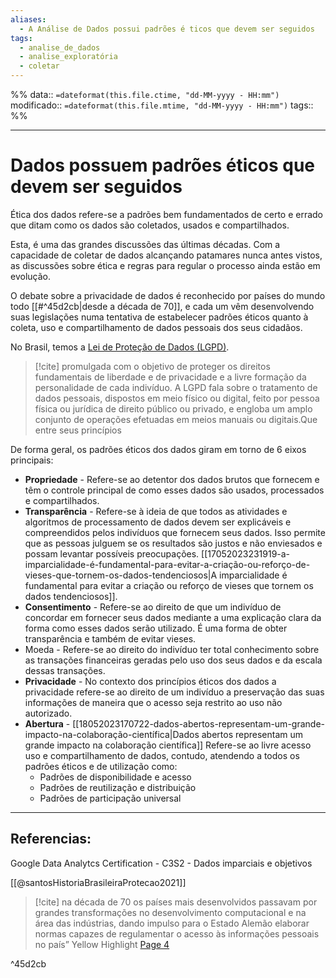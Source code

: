 ```yaml
---
aliases:
  - A Análise de Dados possui padrões é ticos que devem ser seguidos
tags:
  - analise_de_dados
  - analise_exploratória
  - coletar
---
```

%%
data:: `=dateformat(this.file.ctime, "dd-MM-yyyy - HH:mm")`
modificado:: `=dateformat(this.file.mtime, "dd-MM-yyyy - HH:mm")`
tags::
%%

---
# Dados possuem padrões éticos que devem ser seguidos


Ética dos dados refere-se a padrões bem fundamentados de certo e errado que ditam como os dados são coletados, usados e compartilhados. 

Esta, é uma das grandes discussões das últimas décadas. Com a capacidade de coletar de dados alcançando patamares nunca antes vistos, as discussões sobre ética e regras para regular o processo ainda estão em evolução.

O debate sobre a privacidade de dados é reconhecido por países do mundo todo [[#^45d2cb|desde a década de 70]],  e cada um vêm desenvolvendo suas legislações numa tentativa de estabelecer padrões éticos quanto à coleta, uso e compartilhamento de dados pessoais dos seus cidadãos.  
 
No Brasil, temos a [Lei de Proteção de Dados (LGPD)](https://www.gov.br/esporte/pt-br/acesso-a-informacao/lgpd). 

>[!cite] promulgada com o objetivo de proteger os direitos fundamentais de liberdade e de privacidade e a livre formação da personalidade de cada indivíduo. A LGPD fala sobre o tratamento de dados pessoais, dispostos em meio físico ou digital, feito por pessoa física ou jurídica de direito público ou privado, e engloba um amplo conjunto de operações efetuadas em meios manuais ou digitais.Que entre seus princípios 

De forma geral, os padrões éticos dos dados giram em torno de 6 eixos principais:

- **Propriedade** - Refere-se ao detentor dos dados brutos que fornecem e têm o controle principal de como esses dados são usados, processados e compartilhados.
- **Transparência** - Refere-se à ideia de que todos as atividades e algoritmos de processamento de dados devem ser explicáveis e compreendidos pelos indivíduos que fornecem seus dados. Isso permite que as pessoas julguem se os resultados são justos e não enviesados e possam levantar possíveis preocupações. [[17052023231919-a-imparcialidade-é-fundamental-para-evitar-a-criação-ou-reforço-de-vieses-que-tornem-os-dados-tendenciosos|A imparcialidade é fundamental para evitar a criação ou reforço de vieses que tornem os dados tendenciosos]].
- **Consentimento** - Refere-se ao direito de que um indivíduo de 
  concordar em fornecer seus dados mediante a uma explicação clara da forma como esses dados serão utilizado. É uma forma de obter transparência e também de evitar vieses.
- Moeda - Refere-se ao direito do indivíduo ter total conhecimento sobre as transações financeiras geradas pelo uso dos seus dados e da escala dessas transações.
- **Privacidade** - No contexto dos princípios éticos dos dados a privacidade refere-se ao direito de um indivíduo a preservação das suas informações de maneira que o acesso seja restrito ao uso não autorizado. 
- **Abertura** - [[18052023170722-dados-abertos-representam-um-grande-impacto-na-colaboração-científica|Dados abertos representam um grande impacto na colaboração científica]] Refere-se ao livre acesso uso e compartilhamento de dados, contudo, atendendo a todos os padrões éticos e de utilização como:
	- Padrões de disponibilidade e acesso
	- Padrões de reutilização e distribuição
	- Padrões de participação universal
---
## Referencias:

Google Data Analytcs Certification - C3S2 - Dados imparciais e objetivos

[[@santosHistoriaBrasileiraProtecao2021]]

>[!cite]  na década de 70 os países mais desenvolvidos passavam por grandes transformações no desenvolvimento computacional e na área das indústrias, dando impulso para o Estado Alemão elaborar normas capazes de regulamentar o acesso às informações pessoais no país” Yellow Highlight [Page 4](zotero://open-pdf/library/items/22R96QDA?page=4&annotation=8YDKE2SM) 

^45d2cb

 


